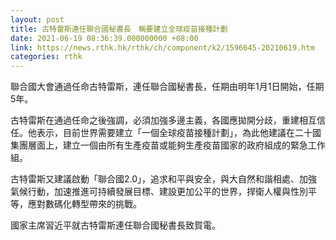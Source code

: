 ```yaml
---
layout: post
title: 古特雷斯連任聯合國秘書長　稱要建立全球疫苗接種計劃
date: 2021-06-19 08:36:39.000000000 +08:00
link: https://news.rthk.hk/rthk/ch/component/k2/1596645-20210619.htm
categories: rthk
---
```


聯合國大會通過任命古特雷斯，連任聯合國秘書長，任期由明年1月1日開始，任期5年。

古特雷斯在通過任命之後強調，必須加強多邊主義，各國應拋開分歧，重建相互信任。他表示，目前世界需要建立「一個全球疫苗接種計劃」，為此他建議在二十國集團層面上，建立一個由所有生產疫苗或能夠生產疫苗國家的政府組成的緊急工作組。

古特雷斯又建議啟動「聯合國2.0」，追求和平與安全，與大自然和諧相處、加強氣候行動，加速推進可持續發展目標、建設更加公平的世界，捍衛人權與性別平等，應對數碼化轉型帶來的挑戰。

國家主席習近平就古特雷斯連任聯合國秘書長致賀電。 

